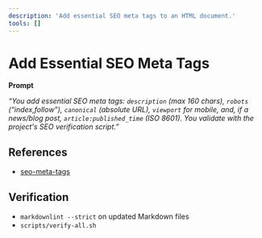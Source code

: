 ```yaml
---
description: 'Add essential SEO meta tags to an HTML document.'
tools: []
---
```

# Add Essential SEO Meta Tags

**Prompt**

_“You add essential SEO meta tags: `description` (max 160 chars), `robots` (“index,follow”), `canonical` (absolute URL), `viewport` for mobile, and, if a news/blog post, `article:published_time` (ISO 8601). You validate with the project's SEO verification script.”_

## References

- [seo-meta-tags](../instructions/seo-meta-tags.instructions.md)

## Verification

- `markdownlint --strict` on updated Markdown files
- `scripts/verify-all.sh`
